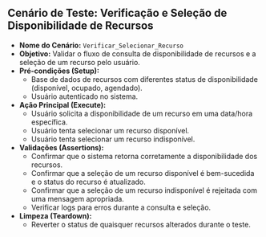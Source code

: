 ## Cenário de Teste: Verificação e Seleção de Disponibilidade de Recursos

*   **Nome do Cenário:** `Verificar_Selecionar_Recurso`
*   **Objetivo:** Validar o fluxo de consulta de disponibilidade de recursos e a seleção de um recurso pelo usuário.
*   **Pré-condições (Setup):**
    *   Base de dados de recursos com diferentes status de disponibilidade (disponível, ocupado, agendado).
    *   Usuário autenticado no sistema.
*   **Ação Principal (Execute):**
    *   Usuário solicita a disponibilidade de um recurso em uma data/hora específica.
    *   Usuário tenta selecionar um recurso disponível.
    *   Usuário tenta selecionar um recurso indisponível.
*   **Validações (Assertions):**
    *   Confirmar que o sistema retorna corretamente a disponibilidade dos recursos.
    *   Confirmar que a seleção de um recurso disponível é bem-sucedida e o status do recurso é atualizado.
    *   Confirmar que a seleção de um recurso indisponível é rejeitada com uma mensagem apropriada.
    *   Verificar logs para erros durante a consulta e seleção.
*   **Limpeza (Teardown):**
    *   Reverter o status de quaisquer recursos alterados durante o teste.
